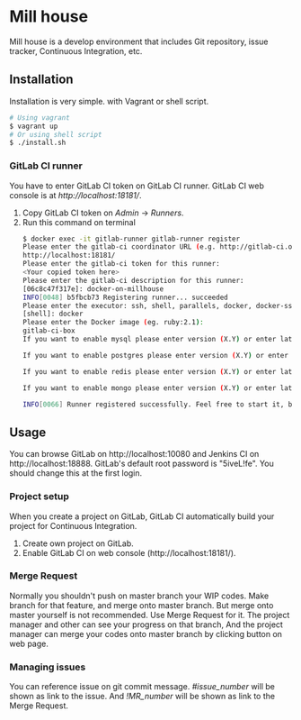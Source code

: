 Mill house
==========

Mill house is a develop environment that includes Git repository, issue tracker, Continuous Integration, etc.


Installation
------------

Installation is very simple. with Vagrant or shell script.


```sh
# Using vagrant
$ vagrant up
# Or using shell script
$ ./install.sh
```


### GitLab CI runner

You have to enter GitLab CI token on GitLab CI runner.
GitLab CI web console is at _http://localhost:18181/_.

1. Copy GitLab CI token on _Admin_ -> _Runners_.
2. Run this command on terminal
    ```sh
    $ docker exec -it gitlab-runner gitlab-runner register
    Please enter the gitlab-ci coordinator URL (e.g. http://gitlab-ci.org:3000/):
    http://localhost:18181/
    Please enter the gitlab-ci token for this runner:
    <Your copied token here>
    Please enter the gitlab-ci description for this runner:
    [06c8c47f317e]: docker-on-millhouse
    INFO[0048] b5fbcb73 Registering runner... succeeded
    Please enter the executor: ssh, shell, parallels, docker, docker-ssh:
    [shell]: docker
    Please enter the Docker image (eg. ruby:2.1):
    gitlab-ci-box
    If you want to enable mysql please enter version (X.Y) or enter latest?

    If you want to enable postgres please enter version (X.Y) or enter latest?

    If you want to enable redis please enter version (X.Y) or enter latest?

    If you want to enable mongo please enter version (X.Y) or enter latest?

    INFO[0066] Runner registered successfully. Feel free to start it, but if it's running already the config should be automatically reloaded!
    ```


Usage
-----

You can browse GitLab on http://localhost:10080 and Jenkins CI on http://localhost:18888.
GitLab's default root password is "5iveL!fe". You should change this at the first login.


### Project setup

When you create a project on GitLab, GitLab CI automatically build your project for Continuous Integration.

1. Create own project on GitLab.
2. Enable GitLab CI on web console (http://localhost:18181/).


### Merge Request

Normally you shouldn't push on master branch your WIP codes.
Make branch for that feature, and merge onto master branch.
But merge onto master yourself is not recommended. Use Merge Request for it.
The project manager and other can see your progress on that branch,
And the project manager can merge your codes onto master branch by clicking button on web page.


### Managing issues

You can reference issue on git commit message.
_\#issue\_number_ will be shown as link to the issue.
And _!MR\_number_ will be shown as link to the Merge Request.
